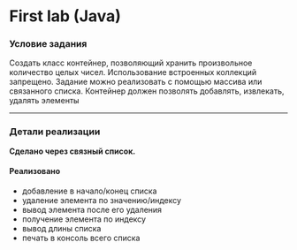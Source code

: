 # First lab (Java)

### Условие задания

Создать класс контейнер, позволяющий хранить произвольное количество целых чисел. Использование встроенных коллекций запрещено. Задание можно реализовать с помощью массива или связанного списка. Контейнер должен позволять добавлять, извлекать, удалять элементы

***

### Детали реализации

**Сделано через связный список.**
#### Реализовано
* добавление в начало/конец списка
* удаление элемента по значению/индексу
* вывод элемента после его удаления
* получение элемента по индексу
* вывод длины списка
* печать в консоль всего списка
